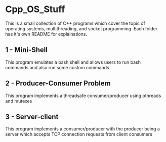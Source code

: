 # Cpp_OS_Stuff
This is a small collection of C++ programs which cover the topic of operating systems, multithreading, and socket programming. Each folder has it's own README for explainations.

## 1 - Mini-Shell
This program emulates a bash shell and allows users to run bash commands and also run some custom commands.

## 2 - Producer-Consumer Problem
This program implements a threadsafe consumer/producer using pthreads and mutexes

## 3 - Server-client
This program implements a  consumer/producer with the producer being a server which accepts TCP connection requests from client consumers
